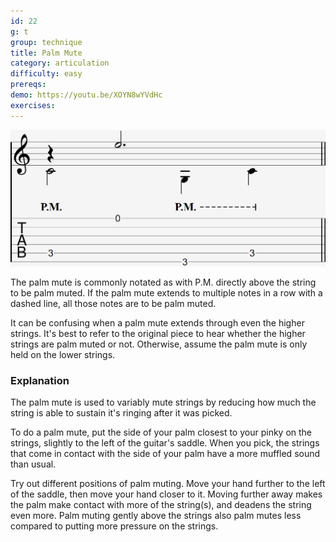 ```yaml
---
id: 22
g: t
group: technique
title: Palm Mute
category: articulation
difficulty: easy
prereqs: 
demo: https://youtu.be/XOYN8wYVdHc
exercises:
---
```


<div class="tabImg">
  <img src="palm-mute.jpg" />
</div>

The palm mute is commonly notated as with P.M. directly above the string to be palm muted. If the palm mute extends to multiple notes in a row with a dashed line, all those notes are to be palm muted.

It can be confusing when a palm mute extends through even the <span class="tt" data-tip="the strings with the higher pitches, or at the top of the tab">higher strings</span>. It's best to refer to the original piece to hear whether the higher strings are palm muted or not. Otherwise, assume the palm mute is only held on the lower strings.

### Explanation

The palm mute is used to variably <span class="tt" data-tip="stop the strings from ringing">mute</span> strings by reducing how much the string is able to sustain it's ringing after it was picked.

To do a palm mute, put the side of your palm closest to your pinky on the strings, slightly to the left of the guitar's <span class="tt" data-tip="white strip that touches your strings next to your picking hand">saddle</span>. When you pick, the strings that come in contact with the side of your palm have a more muffled sound than usual.

Try out different positions of palm muting. Move your hand further to the left of the saddle, then move your hand closer to it. Moving further away makes the palm make contact with more of the string(s), and deadens the string even more. Palm muting gently above the strings also palm mutes less compared to putting more pressure on the strings.